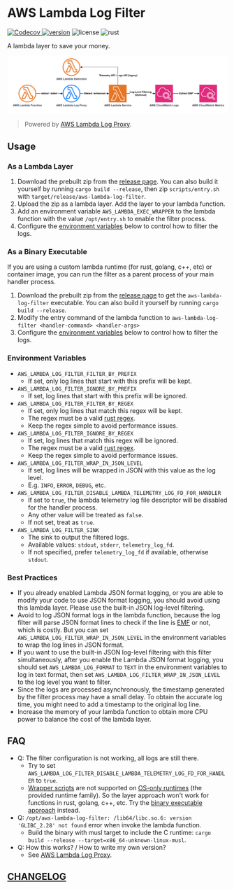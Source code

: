 # AWS Lambda Log Filter

[![Codecov](https://img.shields.io/codecov/c/github/DiscreteTom/aws-lambda-log-filter?style=flat-square)
](https://codecov.io/gh/DiscreteTom/aws-lambda-log-filter)
[![version](https://img.shields.io/github/v/tag/DiscreteTom/aws-lambda-log-filter?label=release&style=flat-square)](https://github.com/DiscreteTom/aws-lambda-log-filter/releases/latest)
![license](https://img.shields.io/github/license/DiscreteTom/aws-lambda-log-filter?style=flat-square)
![rust](https://img.shields.io/badge/built_with-rust-DEA584?style=flat-square)

A lambda layer to save your money.

![log-flow](./img/log-flow.png)

> Powered by [AWS Lambda Log Proxy](https://github.com/DiscreteTom/aws-lambda-log-proxy).

## Usage

### As a Lambda Layer

1. Download the prebuilt zip from the [release page](https://github.com/DiscreteTom/aws-lambda-log-filter/releases/latest). You can also build it yourself by running `cargo build --release`, then zip `scripts/entry.sh` with `target/release/aws-lambda-log-filter`.
2. Upload the zip as a lambda layer. Add the layer to your lambda function.
3. Add an environment variable `AWS_LAMBDA_EXEC_WRAPPER` to the lambda function with the value `/opt/entry.sh` to enable the filter process.
4. Configure the [environment variables](#environment-variables) below to control how to filter the logs.

### As a Binary Executable

If you are using a custom lambda runtime (for rust, golang, c++, etc) or container image, you can run the filter as a parent process of your main handler process.

1. Download the prebuilt zip from the [release page](https://github.com/DiscreteTom/aws-lambda-log-filter/releases/latest) to get the `aws-lambda-log-filter` executable. You can also build it yourself by running `cargo build --release`.
2. Modify the entry command of the lambda function to `aws-lambda-log-filter <handler-command> <handler-args>`
3. Configure the [environment variables](#environment-variables) below to control how to filter the logs.

### Environment Variables

- `AWS_LAMBDA_LOG_FILTER_FILTER_BY_PREFIX`
  - If set, only log lines that start with this prefix will be kept.
- `AWS_LAMBDA_LOG_FILTER_IGNORE_BY_PREFIX`
  - If set, log lines that start with this prefix will be ignored.
- `AWS_LAMBDA_LOG_FILTER_FILTER_BY_REGEX`
  - If set, only log lines that match this regex will be kept.
  - The regex must be a valid [rust regex](https://docs.rs/regex/latest/regex/#syntax).
  - Keep the regex simple to avoid performance issues.
- `AWS_LAMBDA_LOG_FILTER_IGNORE_BY_REGEX`
  - If set, log lines that match this regex will be ignored.
  - The regex must be a valid [rust regex](https://docs.rs/regex/latest/regex/#syntax).
  - Keep the regex simple to avoid performance issues.
- `AWS_LAMBDA_LOG_FILTER_WRAP_IN_JSON_LEVEL`
  - If set, log lines will be wrapped in JSON with this value as the log level.
  - E.g. `INFO`, `ERROR`, `DEBUG`, etc.
- `AWS_LAMBDA_LOG_FILTER_DISABLE_LAMBDA_TELEMETRY_LOG_FD_FOR_HANDLER`
  - If set to `true`, the lambda telemetry log file descriptor will be disabled for the handler process.
  - Any other value will be treated as `false`.
  - If not set, treat as `true`.
- `AWS_LAMBDA_LOG_FILTER_SINK`
  - The sink to output the filtered logs.
  - Available values: `stdout`, `stderr`, `telemetry_log_fd`.
  - If not specified, prefer `telemetry_log_fd` if available, otherwise `stdout`.

### Best Practices

- If you already enabled Lambda JSON format logging, or you are able to modify your code to use JSON format logging, you should avoid using this lambda layer. Please use the built-in JSON log-level filtering.
- Avoid to log JSON format logs in the lambda function, because the log filter will parse JSON format lines to check if the line is [EMF](https://docs.aws.amazon.com/AmazonCloudWatch/latest/monitoring/CloudWatch_Embedded_Metric_Format_Specification.html) or not, which is costly. But you can set `AWS_LAMBDA_LOG_FILTER_WRAP_IN_JSON_LEVEL` in the environment variables to wrap the log lines in JSON format.
- If you want to use the built-in JSON log-level filtering with this filter simultaneously, after you enable the Lambda JSON format logging, you should set `AWS_LAMBDA_LOG_FORMAT` to `TEXT` in the environment variables to log in text format, then set `AWS_LAMBDA_LOG_FILTER_WRAP_IN_JSON_LEVEL` to the log level you want to filter.
- Since the logs are processed asynchronously, the timestamp generated by the filter process may have a small delay. To obtain the accurate log time, you might need to add a timestamp to the original log line.
- Increase the memory of your lambda function to obtain more CPU power to balance the cost of the lambda layer.

## FAQ

- Q: The filter configuration is not working, all logs are still there.
  - Try to set `AWS_LAMBDA_LOG_FILTER_DISABLE_LAMBDA_TELEMETRY_LOG_FD_FOR_HANDLER` to `true`.
  - [Wrapper scripts](https://docs.aws.amazon.com/lambda/latest/dg/runtimes-modify.html#runtime-wrapper) are not supported on [OS-only runtimes](https://docs.aws.amazon.com/lambda/latest/dg/runtimes-provided.html) (the provided runtime family). So the layer approach won't work for functions in rust, golang, c++, etc. Try the [binary executable approach](#as-a-binary-executable) instead.
- Q: `/opt/aws-lambda-log-filter: /lib64/libc.so.6: version 'GLIBC_2.28' not found` error when invoke the lambda function.
  - Build the binary with musl target to include the C runtime: `cargo build --release --target=x86_64-unknown-linux-musl`.
- Q: How this works? / How to write my own version?
  - See [AWS Lambda Log Proxy](https://github.com/DiscreteTom/aws-lambda-log-proxy).

## [CHANGELOG](./CHANGELOG.md)
